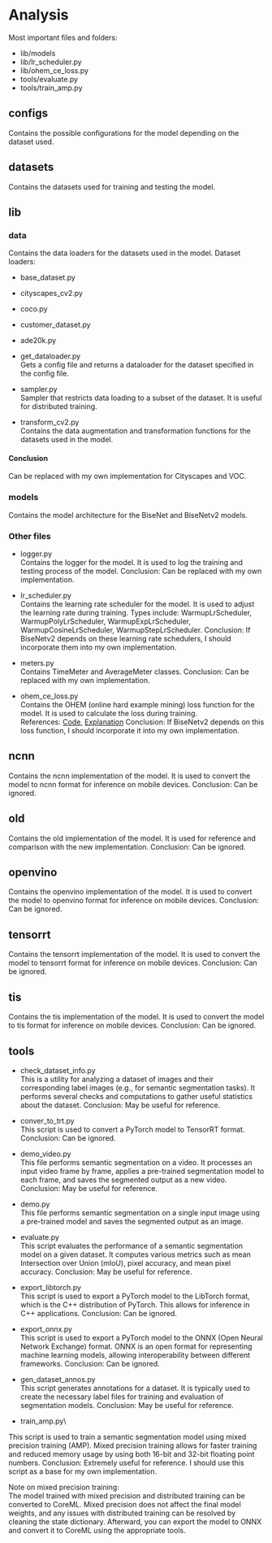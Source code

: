 # Analysis

Most important files and folders:
- lib/models
- lib/lr_scheduler.py
- lib/ohem_ce_loss.py
- tools/evaluate.py
- tools/train_amp.py

## configs

Contains the possible configurations for the model depending on the dataset used. 

## datasets

Contains the datasets used for training and testing the model. 

## lib

### data

Contains the data loaders for the datasets used in the model.
Dataset loaders:
- base_dataset.py
- cityscapes_cv2.py
- coco.py
- customer_dataset.py
- ade20k.py

- get_dataloader.py\
Gets a config file and returns a dataloader for the dataset specified in the config file.

- sampler.py\
Sampler that restricts data loading to a subset of the dataset. It is useful for distributed training.

- transform_cv2.py\
Contains the data augmentation and transformation functions for the datasets used in the model.

#### Conclusion

Can be replaced with my own implementation for Cityscapes and VOC. 

### models

Contains the model architecture for the BiseNet and BiseNetv2 models.

### Other files

- logger.py\
Contains the logger for the model. It is used to log the training and testing process of the model.
Conclusion: Can be replaced with my own implementation.

- lr_scheduler.py\
Contains the learning rate scheduler for the model. It is used to adjust the learning rate during training.
Types include: WarmupLrScheduler, WarmupPolyLrScheduler, WarmupExpLrScheduler, WarmupCosineLrScheduler, WarmupStepLrScheduler. 
Conclusion: If BiseNetv2 depends on these learning rate schedulers, I should incorporate them into my own implementation.

- meters.py\
Contains TimeMeter and AverageMeter classes.
Conclusion: Can be replaced with my own implementation.

- ohem_ce_loss.py\
Contains the OHEM (online hard example mining) loss function for the model. It is used to calculate the loss during training.\
References: [Code](https://github.com/open-mmlab/mmsegmentation/blob/main/mmseg/models/losses/ohem_cross_entropy_loss.py), [Explanation](https://paperswithcode.com/method/ohem)
Conclusion: If BiseNetv2 depends on this loss function, I should incorporate it into my own implementation.

## ncnn

Contains the ncnn implementation of the model. It is used to convert the model to ncnn format for inference on mobile devices.
Conclusion: Can be ignored.

## old

Contains the old implementation of the model. It is used for reference and comparison with the new implementation.
Conclusion: Can be ignored.

## openvino

Contains the openvino implementation of the model. It is used to convert the model to openvino format for inference on mobile devices.
Conclusion: Can be ignored.

## tensorrt

Contains the tensorrt implementation of the model. It is used to convert the model to tensorrt format for inference on mobile devices.
Conclusion: Can be ignored.

## tis

Contains the tis implementation of the model. It is used to convert the model to tis format for inference on mobile devices.
Conclusion: Can be ignored.

## tools

- check_dataset_info.py\
This is a utility for analyzing a dataset of images and their corresponding label images (e.g., for semantic segmentation tasks). It performs several checks and computations to gather useful statistics about the dataset. 
Conclusion: May be useful for reference.

- conver_to_trt.py\
This script is used to convert a PyTorch model to TensorRT format.
Conclusion: Can be ignored.

- demo_video.py\
This file performs semantic segmentation on a video. It processes an input video frame by frame, applies a pre-trained segmentation model to each frame, and saves the segmented output as a new video.
Conclusion: May be useful for reference.

- demo.py\
This file performs semantic segmentation on a single input image using a pre-trained model and saves the segmented output as an image.

- evaluate.py\
This script evaluates the performance of a semantic segmentation model on a given dataset. It computes various metrics such as mean Intersection over Union (mIoU), pixel accuracy, and mean pixel accuracy.
Conclusion: May be useful for reference.

- export_libtorch.py\
This script is used to export a PyTorch model to the LibTorch format, which is the C++ distribution of PyTorch. This allows for inference in C++ applications.
Conclusion: Can be ignored.

- export_onnx.py\
This script is used to export a PyTorch model to the ONNX (Open Neural Network Exchange) format. ONNX is an open format for representing machine learning models, allowing interoperability between different frameworks.
Conclusion: Can be ignored.

- gen_dataset_annos.py\
This script generates annotations for a dataset. It is typically used to create the necessary label files for training and evaluation of segmentation models.
Conclusion: May be useful for reference.

- train_amp.py\

This script is used to train a semantic segmentation model using mixed precision training (AMP). Mixed precision training allows for faster training and reduced memory usage by using both 16-bit and 32-bit floating point numbers.
Conclusion: Extremely useful for reference. I should use this script as a base for my own implementation.

Note on mixed precision training:\
The model trained with mixed precision and distributed training can be converted to CoreML. Mixed precision does not affect the final model weights, and any issues with distributed training can be resolved by cleaning the state dictionary. Afterward, you can export the model to ONNX and convert it to CoreML using the appropriate tools.
